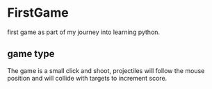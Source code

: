 # FirstGame

first game as part of my journey into learning python.

## game type

The game is a small click and shoot, projectiles will follow the
mouse position and will collide with targets to increment score.